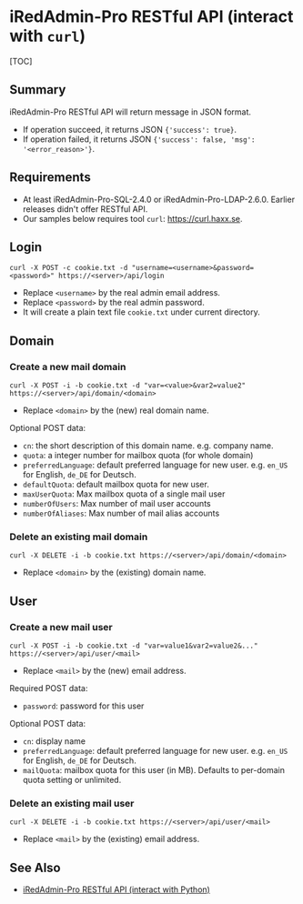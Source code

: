 # iRedAdmin-Pro RESTful API (interact with `curl`)

[TOC]

## Summary

iRedAdmin-Pro RESTful API will return message in JSON format.

* If operation succeed, it returns JSON `{'success': true}`.
* If operation failed, it returns JSON `{'success': false, 'msg': '<error_reason>'}`.

## Requirements

* At least iRedAdmin-Pro-SQL-2.4.0 or iRedAdmin-Pro-LDAP-2.6.0. Earlier releases
  didn't offer RESTful API.
* Our samples below requires tool `curl`: <https://curl.haxx.se>.

## Login

```
curl -X POST -c cookie.txt -d "username=<username>&password=<password>" https://<server>/api/login
```

* Replace `<username>` by the real admin email address.
* Replace `<password>` by the real admin password.
* It will create a plain text file `cookie.txt` under current directory.

## Domain

### Create a new mail domain

```
curl -X POST -i -b cookie.txt -d "var=<value>&var2=value2" https://<server>/api/domain/<domain>
```

* Replace `<domain>` by the (new) real domain name.

Optional POST data:

* `cn`: the short description of this domain name. e.g. company name.
* `quota`: a integer number for mailbox quota (for whole domain)
* `preferredLanguage`: default preferred language for new user. e.g. `en_US` for English, `de_DE` for Deutsch.
* `defaultQuota`: default mailbox quota for new user.
* `maxUserQuota`: Max mailbox quota of a single mail user
* `numberOfUsers`: Max number of mail user accounts
* `numberOfAliases`: Max number of mail alias accounts

### Delete an existing mail domain

```
curl -X DELETE -i -b cookie.txt https://<server>/api/domain/<domain>
```

* Replace `<domain>` by the (existing) domain name.

## User

### Create a new mail user

```
curl -X POST -i -b cookie.txt -d "var=value1&var2=value2&..." https://<server>/api/user/<mail>
```

* Replace `<mail>` by the (new) email address.

Required POST data:

* `password`: password for this user

Optional POST data:

* `cn`: display name
* `preferredLanguage`: default preferred language for new user. e.g. `en_US` for English, `de_DE` for Deutsch.
* `mailQuota`: mailbox quota for this user (in MB). Defaults to per-domain quota setting or unlimited.

### Delete an existing mail user

```
curl -X DELETE -i -b cookie.txt https://<server>/api/user/<mail>
```

* Replace `<mail>` by the (existing) email address.

## See Also

* [iRedAdmin-Pro RESTful API (interact with Python)](./iredadmin-pro.restful.api.python.html)
